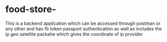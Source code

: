 # food-store-
This is a backend application which can be accessed through postman or any other and has fb token passport authentication as well as includes the ip geo satellite packahe which gives the coordinate of ip provider
